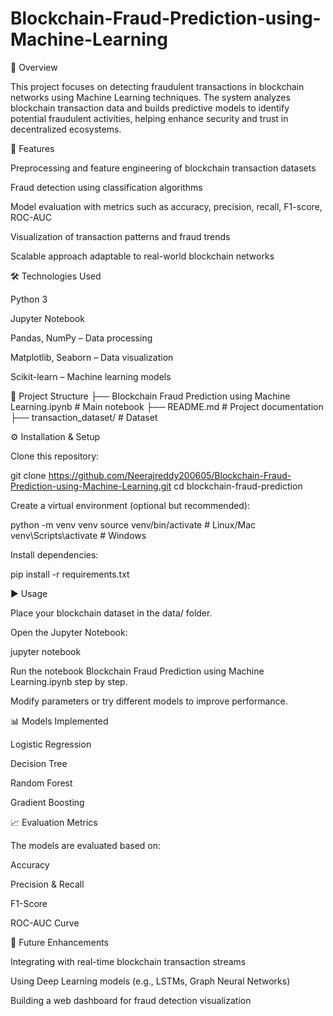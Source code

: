 # Blockchain-Fraud-Prediction-using-Machine-Learning
📌 Overview

This project focuses on detecting fraudulent transactions in blockchain networks using Machine Learning techniques. The system analyzes blockchain transaction data and builds predictive models to identify potential fraudulent activities, helping enhance security and trust in decentralized ecosystems.

🚀 Features

Preprocessing and feature engineering of blockchain transaction datasets

Fraud detection using classification algorithms

Model evaluation with metrics such as accuracy, precision, recall, F1-score, ROC-AUC

Visualization of transaction patterns and fraud trends

Scalable approach adaptable to real-world blockchain networks

🛠️ Technologies Used

Python 3

Jupyter Notebook

Pandas, NumPy – Data processing

Matplotlib, Seaborn – Data visualization

Scikit-learn – Machine learning models

📂 Project Structure
├── Blockchain Fraud Prediction using Machine Learning.ipynb   # Main notebook
├── README.md                                                 # Project documentation
├── transaction_dataset/                                      # Dataset

⚙️ Installation & Setup

Clone this repository:

git clone https://github.com/Neerajreddy200605/Blockchain-Fraud-Prediction-using-Machine-Learning.git
cd blockchain-fraud-prediction


Create a virtual environment (optional but recommended):

python -m venv venv
source venv/bin/activate   # Linux/Mac
venv\Scripts\activate      # Windows


Install dependencies:

pip install -r requirements.txt

▶️ Usage

Place your blockchain dataset in the data/ folder.

Open the Jupyter Notebook:

jupyter notebook


Run the notebook Blockchain Fraud Prediction using Machine Learning.ipynb step by step.

Modify parameters or try different models to improve performance.

📊 Models Implemented

Logistic Regression

Decision Tree

Random Forest

Gradient Boosting


📈 Evaluation Metrics

The models are evaluated based on:

Accuracy

Precision & Recall

F1-Score

ROC-AUC Curve

📌 Future Enhancements

Integrating with real-time blockchain transaction streams

Using Deep Learning models (e.g., LSTMs, Graph Neural Networks)

Building a web dashboard for fraud detection visualization


